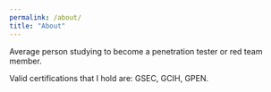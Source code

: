 ```yaml
---
permalink: /about/
title: "About"
---
```


Average person studying to become a penetration tester or red team member. 

Valid certifications that I hold are: GSEC, GCIH, GPEN. 
